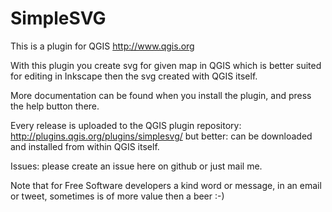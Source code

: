 # SimpleSVG

This is a plugin for QGIS http://www.qgis.org

With this plugin you create svg for given map in QGIS which is better suited for editing in Inkscape then the svg created with QGIS itself.

More documentation can be found when you install the plugin, and press the help button there.

Every release is uploaded to the QGIS plugin repository: http://plugins.qgis.org/plugins/simplesvg/ but better: can be downloaded and installed from within QGIS itself.

Issues: please create an issue here on github or just mail me.

Note that for Free Software developers a kind word or message, in an email or tweet, sometimes is of more value then a beer :-)

